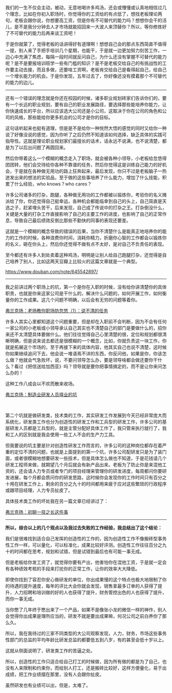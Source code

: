 <p data-pid="QMY22UL1">我们的一生不仅会主动，被动，无意地喝许多鸡汤，还会或懵懂或认真地相信过几个理念，比如在你初入职场时，你觉得你的工资给的有点低了，想找老板理论两句，老板会跟你说，你想要高工资，但是你有不可替代的能力吗？想想你会干的活儿，是不是我分分钟去人才市场就能招回来一大波人来顶替你？所以，等你修炼好了不可替代的能力后再来谈工资吧！</p><p data-pid="1tzWH0c6">于是你就蒙了，觉得老板的话讲得好有道理啊！想想自己会的那点东西简直不值得一提，别人来了手把手培训几个星期，也能干，于是就一边更加努力刻苦工作，一边心中充满了焦虑，每隔一段时间就反问自己，为什么还没有掌握不可替代的能力呢？是不是要报培训班学一些有门槛的知识？是不是老板交给自己的有挑战性的工作要主动去接，而且多做，还要啥工资啊，老板肯交给自己是看得起自己，给自己一个增长能力的机会。于是你发现，五年过去了，你好像还没有摸着那个不可替代的能力的边儿。</p><hr><p data-pid="oBvZo4vu">还有一个错误的理念就是你还在校园的时候，诸多职业规划砖家们告诉你们的，要有一个长远的职业规划，要有自己的职业发展路径，要选择那些能培养你能力，让你快速成长的平台，所以应该选大公司还是小公司，这取决于你在公司的角色和公司的风格，那些能给你更多机会的公司才是你的目标。</p><p data-pid="sSSIM6rB">这句话听起来也挺有道理，但是是不是给你一种恍然大悟的感觉的同时又给你一种说了好像没说的感觉，因为你听了之后仍然不知道该如何选择，缺乏具体的实践可指导性。这就是理论职业规划家们最擅长的话术，话永远不说满，也不说清楚，都是为了以后出问题了再圆回来。</p><p data-pid="_RzlBIgk">然后你带着这么一个模糊的概念走入了职场，就会被各种小领导，小老板给忽悠得团团转，他们会交待给你各种不靠谱的任务，然后你觉得这是训练自己能力的好机会，于是就在各种做无用功的路上狂奔起来，最后发现，你只不过是老板脑子一热迸发出来的想法的实验品，至于做的这些事培养了什么能力，增加了什么技能，积累了什么经验，who knows？who cares？</p><p data-pid="t9fPwCs_">许多公司诸多的打杂，跑腿，各种做无用功的工作都被以锻炼你，考验你的名义摊派给了你，你还觉得自己挺幸运，各种机会都能临幸到自己的头上，自己简直是天选之子，赶紧埋头苦干，后来发现，自己成了传说中的打杂之王。打杂倒没什么，关键是大量的打杂工作直接影响了自己的主要工作的进度，也影响了自己的正常作息，导致自己最后绩效反倒比那些不勤快的同事的表现还要差。</p><p data-pid="wCA-9x0k">这就是一个模糊的概念导致的错误的后果，当你不清楚什么是能真正地培养你的能力的工作的时候，各种浪费你时间，消耗你精力，折磨你心智的工作都会以锻炼你的名义，砸在你头上，然后你还觉得不做有点不太好，是对自己不负责任的表现。</p><p data-pid="7iJwaJqy">至今都还有许多人到处卖着这种鸡汤，明明是让别人给自己跑腿打杂，还觉得是自己培养了别人，比如这两天豆瓣上比较火的这篇文章就是一个典型。</p><a href="http://link.zhihu.com/?target=https%3A//www.douban.com/note/645542897/" data-draft-node="block" data-draft-type="link-card" class=" external" target="_blank" rel="nofollow noreferrer"><span class="invisible">https://www.</span><span class="visible">douban.com/note/6455428</span><span class="invisible">97/</span><span class="ellipsis"></span></a><hr><p data-pid="0qc5nhb_">我之前讲过两个职场上的坑，第一个是你在入职的时候，没有给你讲清楚你的具体职责，也就是你来这家公司是干什么的，解决什么问题的，如何开展工作，如何衡量你的工作成果。这几个问题不明确，以后会有无穷的问题等着你。</p><a href="https://zhuanlan.zhihu.com/p/41864004" data-draft-node="block" data-draft-type="link-card" data-image="https://pic1.zhimg.com/v2-f90e00f0970943eaa35b823b6aedea5b_qhd.jpg?source=d16d100b" data-image-width="550" data-image-height="372" class="internal">弗兰克扬：老扬教你职场防忽悠（1）：说不清的任务</a><p data-pid="2i-_cJNX">许多人其实心里都知道这个问题重要，但是却在入职前不会判断，因为不会有任何一家公司的小老板或小领导承认自己其实也不清楚自己的部门是要做什么的，招你来还不太清楚具体要做什么。他们往往觉得自己心里清楚的很，定位和规划都很清晰明确，但是说来说去都还是很模糊的一个概念，比如，你就负责这一块工作，你就是拓展这个市场的，至于再接下来的具体内容，他其实自己也说不清楚，这时候你如果继续追问下去，他会说一堆语焉不详的东西，你反问他，如果是你，你该怎么做？他就会气急败坏，说，不要问领导怎么办，要是领导啥都会做还要你干什么？看过《把信送给加西亚》吗？领导就是要你把事情搞定的，而不是让你来问怎么办的！</p><p data-pid="TjE-5z9a">这种工作八成会以不欢而散来收场。</p><a href="https://zhuanlan.zhihu.com/p/41273478" data-draft-node="block" data-draft-type="link-card" data-image="https://pic1.zhimg.com/v2-336f3f1db55651a61e309f0fc72d24b7_qhd.jpg?source=d16d100b" data-image-width="936" data-image-height="266" class="internal">弗兰克扬：制造业研发人员择业的坑</a><p><br></p><p data-pid="HOqWhxHK">第二个坑就是做研发类，技术类的工作，其实研发工作发展到今天已经非常庞大而系统化，研发类工作也分为创造性的研发工作和工兵型的研发工作，许多公司的基层研发人员都是工兵型的，就是主管分配好具体工作了，我只管来执行就行了，我和工人的区别就是我会使用一些工人不会的生产力工具。</p><p data-pid="LotWii3V">但我要说的坑主要是针对创造性研发工作而言的，许多公司的这种岗位都存在着严重的定位不清的问题，也就是上面提到的第一个坑，许多公司配研发只是为了装门面，或者很模糊地想要研发一些技术，但是具体怎么做也不知道，于是花钱请几个研发工程师来做，就期望几个月后就会有新产品出来。老板为了防止你是来混他工资的，还会请人力专员或者专门的项目经理来管理你的研发进度，每周都问你要研发进展，每个月都会质问你的研发思路，这时候你会发现你的工作时间只有百分之十用在研发工作上，剩余的百分之九十的时间都用来疲于应对这些繁琐的行政程序或跟项目经理，人力专员扯皮了。</p><p data-pid="awHM6zlS">具体技术类工作的坏处我在另一篇文章已经讲过了：</p><a href="https://zhuanlan.zhihu.com/p/45178740" data-draft-node="block" data-draft-type="link-card" data-image="https://picx.zhimg.com/v2-086e3ea916300c5d340a30ac5304d1cb_qhd.jpg?source=d16d100b" data-image-width="960" data-image-height="576" class="internal">弗兰克扬：初聊一技之长这件事</a><hr><p data-pid="uBq0fpB1"><b>所以，综合以上的几个观点以及我过去失败的工作经验，我总结出了这个结论：</b></p><p data-pid="ITx406PB">我们是很难找到适合自己发挥的创造性的工作的，因为创造性工作不像搬砖型事务性工作一样，可以量化，可以标准化，成果比较好评测。创造性工作往往百分之九十的时间都在思考，规划和试错，但是试错到最后也有可能一事无成。</p><p data-pid="XRoDNtJL">但是老板给你发工资了，就觉得你要有产出，他害怕你在混他工资，于是就一定会有各种绩效考核的手段来打扰你的正常工作，让你的效率大大降低。</p><p data-pid="XkWV6DH6">即使你找到了容忍你安心做研发的单位，你出成果慢的这个特点也极大地限制了你的待遇的提升速度，每年的评比大会你就会发现，销售拿最多订单的人获得了提升，人力招聘和培训做的好的人也获得了提升，财务管控出色的人也获得了提升，而你一事无成。</p><p data-pid="JQ0n5-nP">当你憋了几年终于憋出来了一个产品，如果不是像张小龙的微信一样的神作，别人会觉得你出成果是理所应当的，研发不就是要出成果嘛，何况公司之前白养你了那么久。</p><p data-pid="jaHxpSgx">所以，我在我待过的三家不同类型的大公司观察发现，人力，财务，市场这些事务性部门的总监的平均年龄比研发总监的都要低五到八岁，有的甚至会低十岁以上。</p><p data-pid="1mFnzg6u">这就从侧面说明了，研发类工作的苦逼之处。</p><p data-pid="ZWhqIGGa">所以，创造性的工作只适合给自己打工的时候做，因为所有做的都是为了自己，也没有人来限制和约束你，而给别人打工，还是搬砖比较好，这样方便量化，易于出成绩，把工作业绩摆在那里，没有人会跟你扯皮。</p><p data-pid="sIjeI84C">虽然研发也有业绩可以出，但是，太难了。</p>